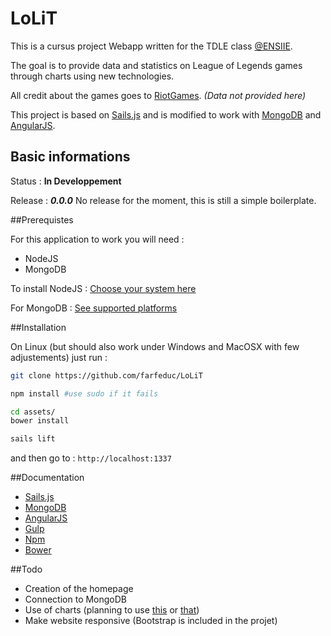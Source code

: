 # LoLiT

This is a cursus project Webapp written for the TDLE class [@ENSIIE](http://www.ensiie.fr/).

The goal is to provide data and statistics on League of Legends games through charts using new technologies.

All credit about the games goes to [RiotGames](http://www.riotgames.com/). *(Data not provided here)*


This project is based on [Sails.js](http://sailsjs.org/documentation/concepts/) and is modified to work with [MongoDB](https://docs.mongodb.org/manual/) and [AngularJS](https://angularjs.org/).

## Basic informations

Status : **In Developpement**

Release : ***0.0.0*** No release for the moment, this is still a simple boilerplate.


##Prerequistes

For this application to work you will need : 
- NodeJS
- MongoDB

To install NodeJS : [Choose your system here](https://nodejs.org/en/download/package-manager/)

For MongoDB : [See supported platforms](https://docs.mongodb.org/manual/installation/)

##Installation

On Linux (but should also work under Windows and MacOSX with few adjustements) just run : 

```bash
git clone https://github.com/farfeduc/LoLiT

npm install #use sudo if it fails

cd assets/
bower install

sails lift
```

and then go to :  `http://localhost:1337`

##Documentation

- [Sails.js](http://sailsjs.org/documentation/concepts/)
- [MongoDB](https://docs.mongodb.org/manual/)
- [AngularJS](https://angularjs.org/)
- [Gulp](http://gulpjs.com/)
- [Npm](https://www.npmjs.com/) 
- [Bower](http://bower.io/)

##Todo

- Creation of the homepage
- Connection to MongoDB
- Use of charts (planning to use [this](http://jtblin.github.io/angular-chart.js/) or [that](http://krispo.github.io/angular-nvd3/#/))
- Make website responsive (Bootstrap is included in the projet)
